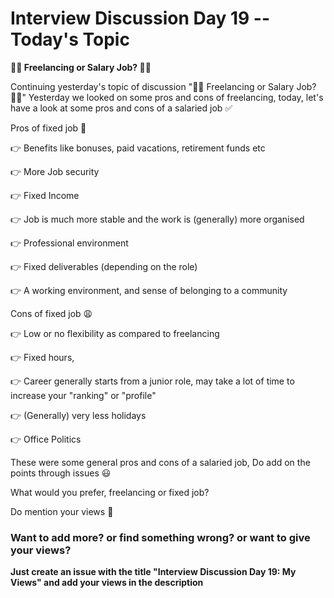 # Interview Discussion Day 19 -- Today's Topic

**👨‍💻 Freelancing or Salary Job? 👨‍💻**

Continuing yesterday's topic of discussion "👨‍💻 Freelancing or Salary Job? 👨‍💻"
Yesterday we looked on some pros and cons of freelancing, today, let's have a look at some pros and cons of a salaried job ✅

Pros of fixed job 🌟

👉 Benefits like bonuses, paid vacations, retirement funds etc

👉 More Job security

👉 Fixed Income

👉 Job is much more stable and the work is (generally) more organised

👉 Professional environment

👉 Fixed deliverables (depending on the role)

👉 A working environment, and sense of belonging to a community

Cons of fixed job 😩 

👉 Low or no flexibility as compared to freelancing

👉 Fixed hours, 

👉 Career generally starts from a junior role, may take a lot of time to increase your "ranking" or "profile"

👉 (Generally) very less holidays

👉 Office Politics

These were some general pros and cons of a salaried job, Do add on the points through issues 😃

What would you prefer, freelancing or fixed job?

Do mention your views 💭

### Want to add more? or find something wrong? or want to give your views? 

**Just create an issue with the title "Interview Discussion Day 19: My Views" and add your views in the description**
